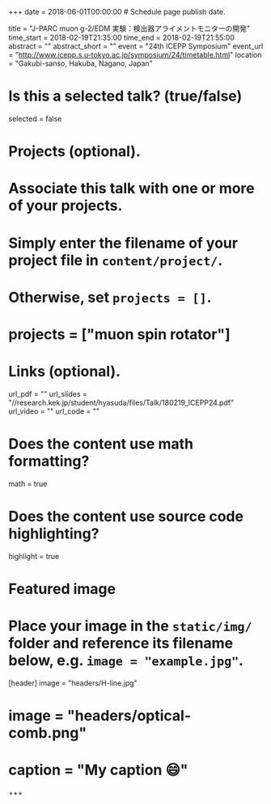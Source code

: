+++
date = 2018-06-01T00:00:00  # Schedule page publish date.

title = "J-PARC muon g-2/EDM 実験：検出器アライメントモニターの開発"
time_start = 2018-02-19T21:35:00
time_end = 2018-02-19T21:55:00
abstract = ""
abstract_short = ""
event = "24th ICEPP Symposium"
event_url = "http://www.icepp.s.u-tokyo.ac.jp/symposium/24/timetable.html"
location = "Gakubi-sanso, Hakuba, Nagano, Japan"

# Is this a selected talk? (true/false)
selected = false

# Projects (optional).
#   Associate this talk with one or more of your projects.
#   Simply enter the filename of your project file in `content/project/`.
#   Otherwise, set `projects = []`.
# projects = ["muon spin rotator"]

# Links (optional).
url_pdf = ""
url_slides = "//research.kek.jp/student/hyasuda/files/Talk/180219_ICEPP24.pdf"
url_video = ""
url_code = ""

# Does the content use math formatting?
math = true

# Does the content use source code highlighting?
highlight = true

# Featured image
# Place your image in the `static/img/` folder and reference its filename below, e.g. `image = "example.jpg"`.
[header]
image = "headers/H-line.jpg"
# image = "headers/optical-comb.png"
# caption = "My caption :smile:"

+++


